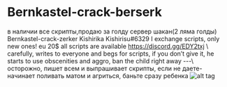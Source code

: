 # Bernkastel-crack-berserk
в наличии все скрипты,продаю за голду сервер шакан(2 ляма голды)
Bernkastel-crack-zerker Kishirika Kishirisu#6329
I exchange scripts, only new ones! eu 20$
all scripts are available
https://discord.gg/EDY2txj
\\  carefully, writes to everyone and begs for scripts, if you don’t give it, he starts to use obscenities and aggro, ban the child right away ---\  осторожно, пишет всем и выпрашивает скрипты, если не даете- начинает поливать матом и агриться, баньте сразу ребенка
![alt tag](https://media.discordapp.net/attachments/746277646190641235/746826056979185785/unknown.png " carefully, writes to everyone and begs for scripts, if you don’t give it, he starts to use obscenities and aggro, ban the child right away ---\  осторожно, пишет всем и выпрашивает скрипты, если не даете- начинает поливать матом и агриться, баньте сразу ребенка ")
